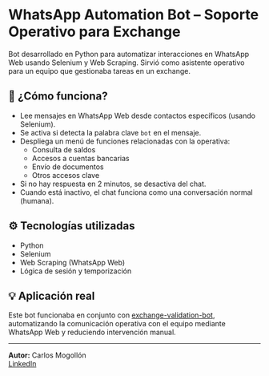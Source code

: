 # WhatsApp Automation Bot – Soporte Operativo para Exchange

Bot desarrollado en Python para automatizar interacciones en WhatsApp Web usando Selenium y Web Scraping. Sirvió como asistente operativo para un equipo que gestionaba tareas en un exchange.

## 🧠 ¿Cómo funciona?

- Lee mensajes en WhatsApp Web desde contactos específicos (usando Selenium).
- Se activa si detecta la palabra clave `bot` en el mensaje.
- Despliega un menú de funciones relacionadas con la operativa: 
  - Consulta de saldos
  - Accesos a cuentas bancarias
  - Envío de documentos
  - Otros accesos clave
- Si no hay respuesta en 2 minutos, se desactiva del chat.
- Cuando está inactivo, el chat funciona como una conversación normal (humana).

## ⚙️ Tecnologías utilizadas

- Python
- Selenium
- Web Scraping (WhatsApp Web)
- Lógica de sesión y temporización

## 💡 Aplicación real

Este bot funcionaba en conjunto con [exchange-validation-bot](https://github.com/Mogo943/Bot-ana), automatizando la comunicación operativa con el equipo mediante WhatsApp Web y reduciendo intervención manual.

---

**Autor:** Carlos Mogollón  
[LinkedIn](https://www.linkedin.com/in/carlosmogollon-it/)
